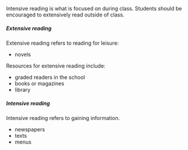 Intensive reading is what is focused on during class. Students should be encouraged to extensively read outside of class.
##### Extensive reading
Extensive reading refers to reading for leisure:
- novels

Resources for extensive reading include:
- graded readers in the school
- books or magazines
- library

##### Intensive reading
Intensive reading refers to gaining information. 
- newspapers
- texts
- menus
